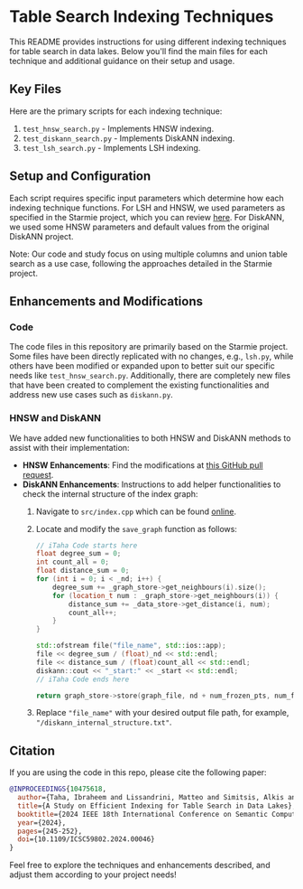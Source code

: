 
# Table Search Indexing Techniques

This README provides instructions for using different indexing techniques for table search in data lakes. Below you'll find the main files for each technique and additional guidance on their setup and usage.

## Key Files
Here are the primary scripts for each indexing technique:
1. `test_hnsw_search.py` - Implements HNSW indexing.
2. `test_diskann_search.py` - Implements DiskANN indexing.
3. `test_lsh_search.py` - Implements LSH indexing.

## Setup and Configuration
Each script requires specific input parameters which determine how each indexing technique functions. For LSH and HNSW, we used parameters as specified in the Starmie project, which you can review [here](https://github.com/megagonlabs/starmie). For DiskANN, we used some HNSW parameters and default values from the original DiskANN project.

Note: Our code and study focus on using multiple columns and union table search as a use case, following the approaches detailed in the Starmie project.

## Enhancements and Modifications
### Code
The code files in this repository are primarily based on the Starmie project. Some files have been directly replicated with no changes, e.g., `lsh.py`, while others have been modified or expanded upon to better suit our specific needs like `test_hnsw_search.py`. Additionally, there are completely new files that have been created to complement the existing functionalities and address new use cases such as `diskann.py`.
### HNSW and DiskANN
We have added new functionalities to both HNSW and DiskANN methods to assist with their implementation:
- **HNSW Enhancements**: Find the modifications at [this GitHub pull request](https://github.com/nmslib/hnswlib/pull/536).
- **DiskANN Enhancements**: Instructions to add helper functionalities to check the internal structure of the index graph:
  1. Navigate to `src/index.cpp` which can be found [online](https://github.com/microsoft/DiskANN/blob/main/src/index.cpp).
  2. Locate and modify the `save_graph` function as follows:

     ```cpp
     // iTaha Code starts here
     float degree_sum = 0;
     int count_all = 0;
     float distance_sum = 0;
     for (int i = 0; i < _nd; i++) {
         degree_sum += _graph_store->get_neighbours(i).size();
         for (location_t num : _graph_store->get_neighbours(i)) {
             distance_sum += _data_store->get_distance(i, num);
             count_all++;
         }
     }

     std::ofstream file("file_name", std::ios::app);
     file << degree_sum / (float)_nd << std::endl;
     file << distance_sum / (float)count_all << std::endl;
     diskann::cout << "_start:" << _start << std::endl;
     // iTaha Code ends here

     return graph_store->store(graph_file, nd + num_frozen_pts, num_frozen_pts, _start);
     ```
  3. Replace `"file_name"` with your desired output file path, for example, `"/diskann_internal_structure.txt"`.

## Citation
If you are using the code in this repo, please cite the following paper:

```bibtex
@INPROCEEDINGS{10475618,
  author={Taha, Ibraheem and Lissandrini, Matteo and Simitsis, Alkis and Ioannidis, Yannis},
  title={A Study on Efficient Indexing for Table Search in Data Lakes},
  booktitle={2024 IEEE 18th International Conference on Semantic Computing (ICSC)},
  year={2024},
  pages={245-252},
  doi={10.1109/ICSC59802.2024.00046}
}
```

Feel free to explore the techniques and enhancements described, and adjust them according to your project needs!
